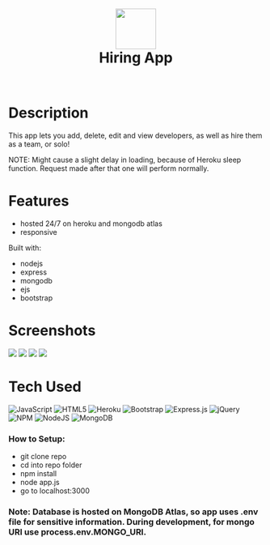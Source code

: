 <div align="center">
      <h1> <img src="https://i.ibb.co/h2MWzny/android-chrome-192x192.png" width="80px"><br/>Hiring App</h1>
     </div>
<p align="center"> <a href="hiringapp.akom.me" target="_blank"><img alt="" src="https://img.shields.io/badge/Website-EA4C89?style=normal&logo=dribbble&logoColor=white" style="vertical-align:center" /></a> <a href="https://twitter.com/kaumnen" target="_blank"><img alt="" src="https://img.shields.io/badge/Twitter-1DA1F2?style=normal&logo=twitter&logoColor=white" style="vertical-align:center" /></a> <a href="https://www.linkedin.com/in/komnenovic/}" target="_blank"><img alt="" src="https://img.shields.io/badge/LinkedIn-0077B5?style=normal&logo=linkedin&logoColor=white" style="vertical-align:center" /></a> </p>

# Description
This app lets you add, delete, edit and view developers, as well as hire them as a team, or solo!

NOTE: Might cause a slight delay in loading, because of Heroku sleep function. Request made after that one will perform normally.    

# Features
- hosted 24/7 on heroku and mongodb atlas
- responsive

Built with:
- nodejs
- express
- mongodb
- ejs
- bootstrap
# Screenshots
 <img src="https://i.ibb.co/drkHHvJ/1.png"> <img src="https://i.ibb.co/MgHq75L/2.png"> <img src="https://i.ibb.co/VLYVnzY/3.png"> <img src="https://i.ibb.co/qsrhjJx/4.png">
# Tech Used
 ![JavaScript](https://img.shields.io/badge/javascript-%23323330.svg?style=for-the-badge&logo=javascript&logoColor=%23F7DF1E) ![HTML5](https://img.shields.io/badge/html5-%23E34F26.svg?style=for-the-badge&logo=html5&logoColor=white) ![Heroku](https://img.shields.io/badge/heroku-%23430098.svg?style=for-the-badge&logo=heroku&logoColor=white) ![Bootstrap](https://img.shields.io/badge/bootstrap-%23563D7C.svg?style=for-the-badge&logo=bootstrap&logoColor=white) ![Express.js](https://img.shields.io/badge/express.js-%23404d59.svg?style=for-the-badge&logo=express&logoColor=%2361DAFB) ![jQuery](https://img.shields.io/badge/jquery-%230769AD.svg?style=for-the-badge&logo=jquery&logoColor=white) ![NPM](https://img.shields.io/badge/NPM-%23000000.svg?style=for-the-badge&logo=npm&logoColor=white) ![NodeJS](https://img.shields.io/badge/node.js-6DA55F?style=for-the-badge&logo=node.js&logoColor=white) ![MongoDB](https://img.shields.io/badge/MongoDB-%234ea94b.svg?style=for-the-badge&logo=mongodb&logoColor=white)
      
### How to Setup:
- git clone repo
- cd into repo folder
- npm install
- node app.js
- go to localhost:3000

### Note: Database is hosted on MongoDB Atlas, so app uses .env file for sensitive information. During development, for mongo URI use process.env.MONGO_URI.

      
<!-- </> with 💛 by readMD (https://readmd.itsvg.in) -->
    
